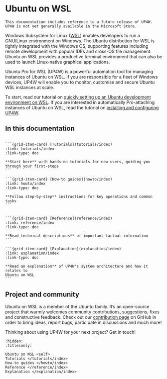 # Ubuntu on WSL

```{note}
This documentation includes reference to a future release of UP4W. UP4W is not yet generally available in the Microsoft Store.
```

Windows Subsystem for Linux ([WSL](https://ubuntu.com/desktop/wsl)) enables
developers to run a GNU/Linux environment on Windows. The Ubuntu distribution
for WSL is tightly integrated with the Windows OS, supporting features
including remote development with popular IDEs and cross-OS file management.
Ubuntu on WSL provides a productive terminal environment that can also be used
to launch Linux-native graphical applications.

Ubuntu Pro for WSL (UP4W) is a powerful automation tool for managing instances
of Ubuntu on WSL. If you are responsible for a fleet of Windows devices, UP4W
will enable you to monitor, customise and secure Ubuntu WSL instances at scale.

To start, read our tutorial on [quickly setting up an Ubuntu development
environment on WSL](tutorials/develop-with-ubuntu-wsl). If you are interested in
automatically Pro-attaching instances of Ubuntu on WSL, read the tutorial on
[installing and configuring UP4W](tutorials/getting-started-with-up4w).

## In this documentation

````{grid} 1 1 2 2

```{grid-item-card} [Tutorials](tutorials/index)
:link: tutorials/index
:link-type: doc

**Start here** with hands-on tutorials for new users, guiding you through your first-steps
```

```{grid-item-card} [How-to guides](howto/index)
:link: howto/index
:link-type: doc

**Follow step-by-step** instructions for key operations and common tasks
```

````

````{grid} 1 1 2 2

```{grid-item-card} [Reference](reference/index)
:link: reference/index
:link-type: doc

**Read technical descriptions** of important factual information
```

```{grid-item-card} [Explanation](explanation/index)
:link: explanation/index
:link-type: doc

**Read an explanation** of UP4W's system architecture and how it relates to
Ubuntu on WSL
```

````

## Project and community

Ubuntu on WSL is a member of the Ubuntu family. It’s an open-source project that warmly welcomes community contributions, suggestions, fixes and constructive feedback. Check out our [contribution page](https://github.com/canonical/ubuntu-pro-for-wsl/blob/main/CONTRIBUTING.md) on GitHub in order to bring ideas, report bugs, participate in discussions and much more!

Thinking about using UP4W for your next project? Get in touch!

```{toctree}
:hidden:
:titlesonly:

Ubuntu on WSL <self>
Tutorials </tutorials/index>
How-to guides </howto/index>
Reference </reference/index>
Explanation </explanation/index>
```
